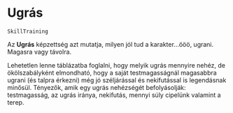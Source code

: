 # Ugrás

`SkillTraining`

Az **Ugrás** képzettség azt mutatja, milyen jól tud a karakter...ööö, ugrani. Magasra vagy távolra.

Lehetetlen lenne táblázatba foglalni, hogy melyik ugrás mennyire nehéz, de ökölszabályként elmondható, hogy a saját testmagasságnál magasabbra ugrani (és talpra érkezni) még jó széljárással és nekifutással is legendásnak minősül. Tényezők, amik egy ugrás nehézségét befolyásolják: testmagasság, az ugrás iránya, nekifutás, mennyi súly cipelünk valamint a terep.